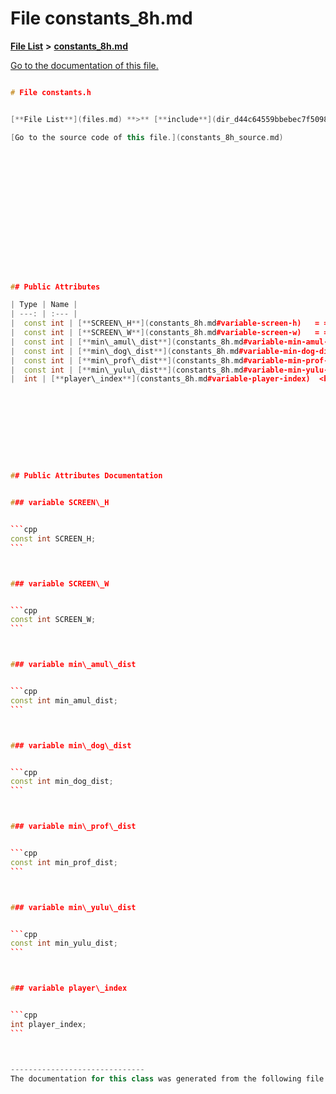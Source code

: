 
# File constants\_8h.md

[**File List**](files.md) **>** [**constants\_8h.md**](constants__8h_8md.md)

[Go to the documentation of this file.](constants__8h_8md.md) 


````cpp

# File constants.h


[**File List**](files.md) **>** [**include**](dir_d44c64559bbebec7f509842c48db8b23.md) **>** [**constants.h**](constants_8h.md)

[Go to the source code of this file.](constants_8h_source.md)
















## Public Attributes

| Type | Name |
| ---: | :--- |
|  const int | [**SCREEN\_H**](constants_8h.md#variable-screen-h)   = = 1080<br> |
|  const int | [**SCREEN\_W**](constants_8h.md#variable-screen-w)   = = 1920<br> |
|  const int | [**min\_amul\_dist**](constants_8h.md#variable-min-amul-dist)   = = 2000<br> |
|  const int | [**min\_dog\_dist**](constants_8h.md#variable-min-dog-dist)   = = 2000<br> |
|  const int | [**min\_prof\_dist**](constants_8h.md#variable-min-prof-dist)   = = 2000<br> |
|  const int | [**min\_yulu\_dist**](constants_8h.md#variable-min-yulu-dist)   = = 2000<br> |
|  int | [**player\_index**](constants_8h.md#variable-player-index)  <br> |










## Public Attributes Documentation


### variable SCREEN\_H 


```cpp
const int SCREEN_H;
```



### variable SCREEN\_W 


```cpp
const int SCREEN_W;
```



### variable min\_amul\_dist 


```cpp
const int min_amul_dist;
```



### variable min\_dog\_dist 


```cpp
const int min_dog_dist;
```



### variable min\_prof\_dist 


```cpp
const int min_prof_dist;
```



### variable min\_yulu\_dist 


```cpp
const int min_yulu_dist;
```



### variable player\_index 


```cpp
int player_index;
```



------------------------------
The documentation for this class was generated from the following file `include/constants.h`
````

